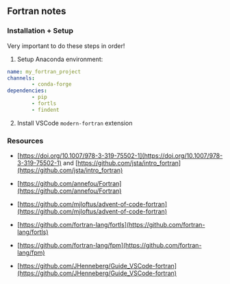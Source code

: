 ## Fortran notes

### Installation + Setup

Very important to do these steps in order!

1. Setup Anaconda environment:

```yml
name: my_fortran_project
channels:
        - conda-forge
dependencies:        
        - pip
        - fortls
        - findent
```

2. Install VSCode `modern-fortran` extension

### Resources

* [https://doi.org/10.1007/978-3-319-75502-1](https://doi.org/10.1007/978-3-319-75502-1) and [https://github.com/jsta/intro_fortran](https://github.com/jsta/intro_fortran)

* [https://github.com/annefou/Fortran](https://github.com/annefou/Fortran)

* [https://github.com/mjloftus/advent-of-code-fortran](https://github.com/mjloftus/advent-of-code-fortran)

* [https://github.com/fortran-lang/fortls](https://github.com/fortran-lang/fortls)

* [https://github.com/fortran-lang/fpm](https://github.com/fortran-lang/fpm)

* [https://github.com/JHenneberg/Guide_VSCode-fortran](https://github.com/JHenneberg/Guide_VSCode-fortran)
